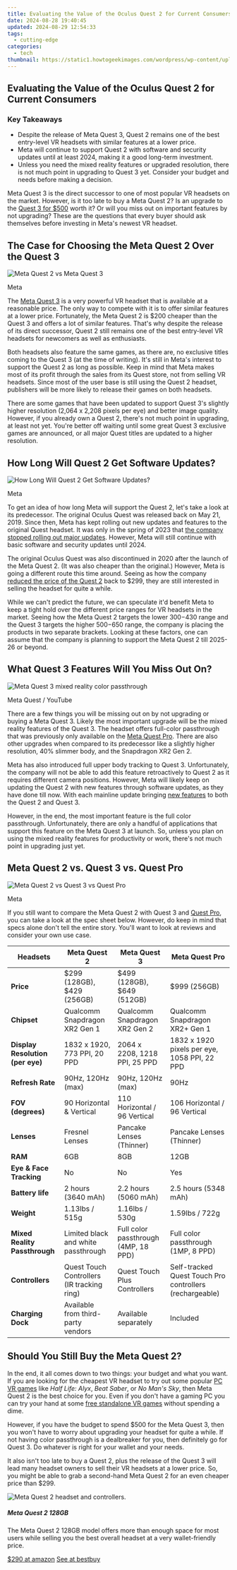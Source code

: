 ```yaml
---
title: Evaluating the Value of the Oculus Quest 2 for Current Consumers
date: 2024-08-28 19:40:45
updated: 2024-08-29 12:54:33
tags:
  - cutting-edge
categories:
  - tech
thumbnail: https://static1.howtogeekimages.com/wordpress/wp-content/uploads/2023/10/52751088227_5939b69666_o.jpg
---
```


## Evaluating the Value of the Oculus Quest 2 for Current Consumers

### Key Takeaways

* Despite the release of Meta Quest 3, Quest 2 remains one of the best entry-level VR headsets with similar features at a lower price.
* Meta will continue to support Quest 2 with software and security updates until at least 2024, making it a good long-term investment.
* Unless you need the mixed reality features or upgraded resolution, there is not much point in upgrading to Quest 3 yet. Consider your budget and needs before making a decision.

 Meta Quest 3 is the direct successor to one of most popular VR headsets on the market. However, is it too late to buy a Meta Quest 2? Is an upgrade to the [Quest 3 for $500](https://fox-links.techidaily.com/new-exploring-video-edits-is-inshot-top-choice-for-2024/) worth it? Or will you miss out on important features by not upgrading? These are the questions that every buyer should ask themselves before investing in Meta's newest VR headset.

##  The Case for Choosing the Meta Quest 2 Over the Quest 3

![Meta Quest 2 vs Meta Quest 3](https://static1.howtogeekimages.com/wordpress/wp-content/uploads/2023/10/pjuzrrzmhzx8lmxh7yeiui.png) 

Meta

 The [Meta Quest 3](https://visual-screen-recording.techidaily.com/2024-approved-a-visual-journey-through-pc-games-snapping-the-best/) is a very powerful VR headset that is available at a reasonable price. The only way to compete with it is to offer similar features at a lower price. Fortunately, the Meta Quest 2 is $200 cheaper than the Quest 3 and offers a lot of similar features. That's why despite the release of its direct successor, Quest 2 still remains one of the best entry-level VR headsets for newcomers as well as enthusiasts.

 Both headsets also feature the same games, as there are, no exclusive titles coming to the Quest 3 (at the time of writing). It's still in Meta's interest to support the Quest 2 as long as possible. Keep in mind that Meta makes most of its profit through the sales from its Quest store, not from selling VR headsets. Since most of the user base is still using the Quest 2 headset, publishers will be more likely to release their games on both headsets.

 There are some games that have been updated to support Quest 3's slightly higher resolution (2,064 x 2,208 pixels per eye) and better image quality. However, if you already own a Quest 2, there's not much point in upgrading, at least not yet. You're better off waiting until some great Quest 3 exclusive games are announced, or all major Quest titles are updated to a higher resolution.

##  How Long Will Quest 2 Get Software Updates?

![How Long Will Quest 2 Get Software Updates?](https://static1.howtogeekimages.com/wordpress/wp-content/uploads/2023/10/quest-2.jpg) 

Meta

 To get an idea of how long Meta will support the Quest 2, let's take a look at its predecessor. The original Oculus Quest was released back on May 21, 2019\. Since then, Meta has kept rolling out new updates and features to the original Quest headset. It was only in the spring of 2023 that [the company stopped rolling out major updates](https://instagram-videos.techidaily.com/updated-in-2024-enhancing-your-contents-impact-smart-utilization-of-igtv-hashtags/). However, Meta will still continue with basic software and security updates until 2024.

 The original Oculus Quest was also discontinued in 2020 after the launch of the Meta Quest 2\. (It was also cheaper than the original.) However, Meta is going a different route this time around. Seeing as how the company [reduced the price of the Quest 2](https://vp-tips.techidaily.com/updated-launch-strategies-for-fb-generosity-campaigns/) back to $299, they are still interested in selling the headset for quite a while.

 While we can't predict the future, we can speculate it'd benefit Meta to keep a tight hold over the different price ranges for VR headsets in the market. Seeing how the Meta Quest 2 targets the lower $300-$430 range and the Quest 3 targets the higher $500-$650 range, the company is placing the products in two separate brackets. Looking at these factors, one can assume that the company is planning to support the Meta Quest 2 till 2025-26 or beyond.

##  What Quest 3 Features Will You Miss Out On?

![Meta Quest 3 mixed reality color passthrough](https://static1.howtogeekimages.com/wordpress/wp-content/uploads/2023/10/this-is-meta-quest-3-0-12-screenshot.png) 

Meta Quest / YouTube

 There are a few things you will be missing out on by not upgrading or buying a Meta Quest 3\. Likely the most important upgrade will be the mixed reality features of the Quest 3\. The headset offers full-color passthrough that was previously only available on the [Meta Quest Pro](https://activate-lock.techidaily.com/3-effective-ways-to-unlock-icloud-account-without-password-on-apple-iphone-15-by-drfone-ios/). There are also other upgrades when compared to its predecessor like a slightly higher resolution, 40% slimmer body, and the Snapdragon XR2 Gen 2.

 Meta has also introduced full upper body tracking to Quest 3\. Unfortunately, the company will not be able to add this feature retroactively to Quest 2 as it requires different camera positions. However, Meta will likely keep on updating the Quest 2 with new features through software updates, as they have done till now. With each mainline update bringing [new features](https://instagram-video-files.techidaily.com/2024-approved-keep-it-flowing-repasting-content-on-ig/) to both the Quest 2 and Quest 3.

 However, in the end, the most important feature is the full color passthrough. Unfortunately, there are only a handful of applications that support this feature on the Meta Quest 3 at launch. So, unless you plan on using the mixed reality features for productivity or work, there's not much point in upgrading just yet.

##  Meta Quest 2 vs. Quest 3 vs. Quest Pro

![Meta Quest 2 vs Quest 3 vs Quest Pro](https://static1.howtogeekimages.com/wordpress/wp-content/uploads/2023/10/fxjqn_0wwaanvrf.jpg) 

Meta

 If you still want to compare the Meta Quest 2 with Quest 3 and [Quest Pro](https://youtube-docs.techidaily.com/nalyzing-the-post-upload-process-in-youtubes-ecosystem-for-2024/), you can take a look at the spec sheet below. However, do keep in mind that specs alone don't tell the entire story. You'll want to look at reviews and consider your own use case.

| **Headsets**                     | **Meta Quest 2**                           | **Meta Quest 3**                     | **Meta Quest Pro**                                      |
| -------------------------------- | ------------------------------------------ | ------------------------------------ | ------------------------------------------------------- |
| **Price**                        | $299 (128GB), $429 (256GB)                 | $499 (128GB), $649 (512GB)           | $999 (256GB)                                            |
| **Chipset**                      | Qualcomm Snapdragon XR2 Gen 1              | Qualcomm Snapdragon XR2 Gen 2        | Qualcomm Snapdragon XR2+ Gen 1                          |
| **Display Resolution (per eye)** | 1832 x 1920, 773 PPI, 20 PPD               | 2064 x 2208, 1218 PPI, 25 PPD        | 1832 x 1920 pixels per eye, 1058 PPI, 22 PPD            |
| **Refresh Rate**                 | 90Hz, 120Hz (max)                          | 90Hz, 120Hz (max)                    | 90Hz                                                    |
| **FOV (degrees)**                | 90 Horizontal & Vertical                   | 110 Horizontal / 96 Vertical         | 106 Horizontal / 96 Vertical                            |
| **Lenses**                       | Fresnel Lenses                             | Pancake Lenses (Thinner)             | Pancake Lenses (Thinner)                                |
| **RAM**                          | 6GB                                        | 8GB                                  | 12GB                                                    |
| **Eye & Face Tracking**          | No                                         | No                                   | Yes                                                     |
| **Battery life**                 | 2 hours (3640 mAh)                         | 2.2 hours (5060 mAh)                 | 2.5 hours (5348 mAh)                                    |
| **Weight**                       | 1.13lbs / 515g                             | 1.16lbs / 530g                       | 1.59lbs / 722g                                          |
| **Mixed Reality Passthrough**    | Limited black and white passthrough        | Full color passthrough (4MP, 18 PPD) | Full color passthrough (1MP, 8 PPD)                     |
| **Controllers**                  | Quest Touch Controllers (IR tracking ring) | Quest Touch Plus Controllers         | Self-tracked Quest Touch Pro controllers (rechargeable) |
| **Charging Dock**                | Available from third-party vendors         | Available separately                 | Included                                                |

##  Should You Still Buy the Meta Quest 2?

 In the end, it all comes down to two things: your budget and what you want. If you are looking for the cheapest VR headset to try out some popular [PC VR games](https://facebook-video-content.techidaily.com/new-2024-approved-easy-guide-to-rectify-ios-and-android-videos-not-sent-by-messenger/) like _Half Life: Alyx_, _Beat Saber_, or _No Man's Sky_, then Meta Quest 2 is the best choice for you. Even if you don't have a gaming PC you can try your hand at some [free standalone VR games](https://tiktok-video-recordings.techidaily.com/updated-2024-approved-copyright-clarity-how-to-verify-video-rights-pre-upload/) without spending a dime.

 However, if you have the budget to spend $500 for the Meta Quest 3, then you won't have to worry about upgrading your headset for quite a while. If not having color passthrough is a dealbreaker for you, then definitely go for Quest 3\. Do whatever is right for your wallet and your needs.

 It also isn't too late to buy a Quest 2, plus the release of the Quest 3 will lead many headset owners to sell their VR headsets at a lower price. So, you might be able to grab a second-hand Meta Quest 2 for an even cheaper price than $299.

![Meta Quest 2 headset and controllers.](https://static1.howtogeekimages.com/wordpress/wp-content/uploads/2024/03/screenshot-2024-03-26-at-2-36-29-pm.jpg) 

#####  Meta Quest 2 128GB 

The Meta Quest 2 128GB model offers more than enough space for most users while selling you the best overall headset at a very wallet-friendly price.

[$290 at amazon](https://www.amazon.com/oculus-Quest-Advanced-All-One-Virtual/dp/B099VMT8VZ?tag=hotoge-20&ascsubtag=UUhtgUeUpU2000611&asc%5Frefurl=https%3A%2F%2Fwww.howtogeek.com%2Fis-the-quest-2-still-worth-buying%2F&asc%5Fcampaign=Evergreen) [See at bestbuy](https://shop-links.co/link/?exclusive=1&publisher_slug=itechdaily19598&url=https%3A%2F%2Fwww.bestbuy.com%2Fsite%2Fmeta__quest_2_advanc%2F6473553.p%3FskuId%3D6473553)

<ins class="adsbygoogle"
     style="display:block"
     data-ad-format="autorelaxed"
     data-ad-client="ca-pub-7571918770474297"
     data-ad-slot="1223367746"></ins>



<ins class="adsbygoogle"
     style="display:block"
     data-ad-client="ca-pub-7571918770474297"
     data-ad-slot="8358498916"
     data-ad-format="auto"
     data-full-width-responsive="true"></ins>
